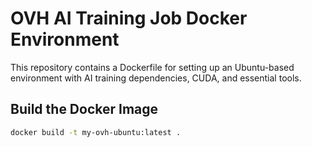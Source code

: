 # OVH AI Training Job Docker Environment

This repository contains a Dockerfile for setting up an Ubuntu-based environment with AI training dependencies, CUDA, and essential tools.

## Build the Docker Image

```bash
docker build -t my-ovh-ubuntu:latest .
